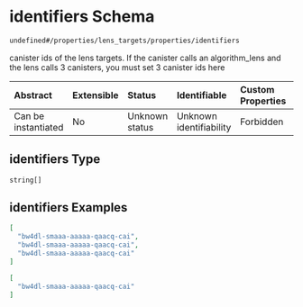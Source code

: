# identifiers Schema

```txt
undefined#/properties/lens_targets/properties/identifiers
```

canister ids of the lens targets. If the canister calls an algorithm\_lens and the lens calls 3 canisters, you must set 3 canister ids here

| Abstract            | Extensible | Status         | Identifiable            | Custom Properties | Additional Properties | Access Restrictions | Defined In                                                      |
| :------------------ | :--------- | :------------- | :---------------------- | :---------------- | :-------------------- | :------------------ | :-------------------------------------------------------------- |
| Can be instantiated | No         | Unknown status | Unknown identifiability | Forbidden         | Allowed               | none                | [relayer.json\*](../../out/relayer.json "open original schema") |

## identifiers Type

`string[]`

## identifiers Examples

```json
[
  "bw4dl-smaaa-aaaaa-qaacq-cai",
  "bw4dl-smaaa-aaaaa-qaacq-cai",
  "bw4dl-smaaa-aaaaa-qaacq-cai"
]
```

```json
[
  "bw4dl-smaaa-aaaaa-qaacq-cai"
]
```
